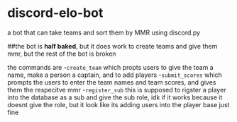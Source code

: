 # discord-elo-bot
a bot that can take teams and sort them by MMR using discord.py

##the bot is **half baked**, but it does work to create teams and give them mmr, but the rest of the bot is broken

the commands are
-`create_team` which propts users to give the team a name, make a person a captain, and to add players
-`submit_scores` which prompts the users to enter the team names and team scores, and gives them the respecitve mmr
-`register_sub` this is supposed to rigster a player into the database as a sub and give the sub role, idk if it works because it doesnt give the role, but it look like its adding users into the player base just fine




